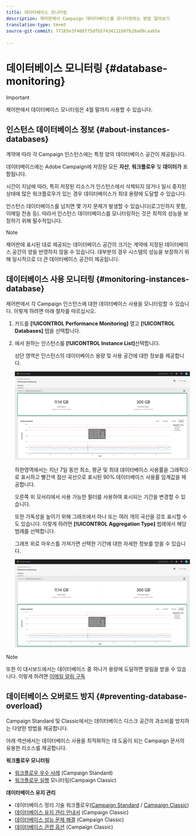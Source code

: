 ```yaml
---
title: 데이터베이스 모니터링
description: 제어판에서 Campaign 데이터베이스를 모니터링하는 방법 알아보기
translation-type: tm+mt
source-git-commit: 77165e3f408f75dfb57434111b07b20ad9caab5e

---
```



# 데이터베이스 모니터링 {#database-monitoring}

>[!IMPORTANT]
>
>제어판에서 데이터베이스 모니터링은 4월 말까지 사용할 수 있습니다.

## 인스턴스 데이터베이스 정보 {#about-instances-databases}

계약에 따라 각 Campaign 인스턴스에는 특정 양의 데이터베이스 공간이 제공됩니다.

데이터베이스에는 Adobe Campaign에 저장된 모든 **자산**, **워크플로우** 및 **데이터가** 포함됩니다.

시간이 지남에 따라, 특히 저장된 리소스가 인스턴스에서 삭제되지 않거나 일시 중지된 상태에 많은 워크플로우가 있는 경우 데이터베이스가 최대 용량에 도달할 수 있습니다.

인스턴스 데이터베이스를 넘치면 몇 가지 문제가 발생할 수 있습니다(로그인하지 못함, 이메일 전송 등). 따라서 인스턴스 데이터베이스를 모니터링하는 것은 최적의 성능을 보장하기 위해 필수적입니다.

>[!NOTE]
>
>제어판에 표시된 대로 제공되는 데이터베이스 공간의 크기는 계약에 지정된 데이터베이스 공간의 양을 반영하지 않을 수 있습니다. 대부분의 경우 시스템의 성능을 보장하기 위해 일시적으로 더 큰 데이터베이스 공간이 제공됩니다.

## 데이터베이스 사용 모니터링 {#monitoring-instances-database}

제어판에서 각 Campaign 인스턴스에 대한 데이터베이스 사용을 모니터링할 수 있습니다. 이렇게 하려면 아래 절차를 따르십시오.

1. 카드를 **[!UICONTROL Performance Monitoring]** 열고 **[!UICONTROL Databases]** 탭을 선택합니다.

1. 에서 원하는 인스턴스를 **[!UICONTROL Instance List]**&#x200B;선택합니다.

   상단 영역은 인스턴스의 데이터베이스 용량 및 사용 공간에 대한 정보를 제공합니다.

   ![](assets/databases_dashboard.png)

   하한영역에서는 지난 7일 동안 최소, 평균 및 최대 데이터베이스 사용률을 그래픽으로 표시하고 빨간색 점선 곡선으로 표시된 90% 데이터베이스 사용률 임계값을 제공합니다.

   오른쪽 위 모서리에서 사용 가능한 필터를 사용하여 표시되는 기간을 변경할 수 있습니다.

   또한 가독성을 높이기 위해 그래프에서 하나 또는 여러 개의 곡선을 강조 표시할 수도 있습니다. 이렇게 하려면 **[!UICONTROL Aggregation Type]** 범례에서 해당 범례를 선택합니다.

   그래프 위로 마우스를 가져가면 선택한 기간에 대한 자세한 정보를 얻을 수 있습니다.

   ![](assets/databases_dashboard_detail.png)

>[!NOTE]
>
>또한 이 대시보드에서는 데이터베이스 중 하나가 용량에 도달하면 알림을 받을 수 있습니다. 이렇게 하려면 [이메일 알림 구독](../../performance-monitoring/using/email-alerting.md)

## 데이터베이스 오버로드 방지 {#preventing-database-overload}

Campaign Standard 및 Classic에서는 데이터베이스 디스크 공간의 과소비를 방지하는 다양한 방법을 제공합니다.

아래 섹션에서는 데이터베이스 사용을 최적화하는 데 도움이 되는 Campaign 문서의 유용한 리소스를 제공합니다.

**워크플로우 모니터링**

* [워크플로우 우수 사례](https://docs.adobe.com/content/help/en/campaign-standard/using/managing-processes-and-data/workflow-general-operation/best-practices-workflows.html) (Campaign Standard)
* [워크플로우 실행](https://docs.adobe.com/help/en/campaign-classic/using/automating-with-workflows/monitoring-workflows/monitoring-workflow-execution.html) 모니터링(Campaign Classic)

**데이터베이스 유지 관리**

* 데이터베이스 정리 기술 워크플로우([Campaign Standard](https://docs.adobe.com/help/en/campaign-standard/using/administrating/application-settings/technical-workflows.html#list-of-technical-workflows) / [Campaign Classic](https://docs.adobe.com/help/en/campaign-classic/using/monitoring-campaign-classic/data-processing/database-cleanup-workflow.html))
* [데이터베이스 유지 관리 안내서](https://docs.adobe.com/content/help/en/campaign-classic/using/monitoring-campaign-classic/database-maintenance/recommendations.html) (Campaign Classic)
* [데이터베이스 성능 문제 해결](https://docs.adobe.com/content/help/en/campaign-classic/using/monitoring-campaign-classic/troubleshooting/database-performances.html) (Campaign Classic)
* [데이터베이스 관련 옵션](https://docs.adobe.com/help/en/campaign-classic/using/installing-campaign-classic/appendices/configuring-campaign-options.html#database) (Campaign Classic)
